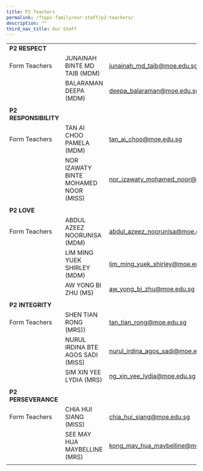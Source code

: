 ```yaml
---
title: P2 Teachers
permalink: /ftpps-family/our-staff/p2-teachers/
description: ""
third_nav_title: Our Staff
---
```

|  |  |  |
|---|---|---|
|  **P2 RESPECT** |  |  |
|  Form Teachers |  JUNAINAH BINTE MD TAIB (MDM) |  [junainah_md_taib@moe.edu.sg](mailto:junainah_md_taib@moe.edu.sg) |
|   |  BALARAMAN DEEPA (MDM) |  [deepa_balaraman@moe.edu.sg](mailto:deepa_balaraman@moe.edu.sg) |
|  |  |  |
|  **P2 RESPONSIBILITY** |  |  |
|  Form Teachers |  TAN AI CHOO PAMELA (MDM) |  [tan_ai_choo@moe.edu.sg](mailto:tan_ai_choo@moe.edu.sg) |
|  |  NOR IZAWATY BINTE MOHAMED NOOR (MISS)  |  [nor_izawaty_mohamed_noor@moe.edu.sg](mailto:nor_izawaty_mohamed_noor@moe.edu.sg) |
|  |  |  |
|  **P2 LOVE** |  |  |
|  Form Teachers |  ABDUL AZEEZ NOORUNISA (MDM) |  [abdul_azeez_noorunisa@moe.edu.sg](mailto:abdul_azeez_noorunisa@moe.edu.sg) |
|  |  LIM MING YUEK SHIRLEY (MDM) |  [lim_ming_yuek_shirley@moe.edu.sg](mailto:lim_ming_yuek_shirley@moe.edu.sg) |
|  |  AW YONG BI ZHU (MS)  |  [aw_yong_bi_zhu@moe.edu.sg](mailto:aw_yong_bi_zhu@moe.edu.sg) |
|  |  |  |
|  **P2 INTEGRITY**  |   |   |
|  Form Teachers |  SHEN TIAN RONG (MRS)) |  [tan_tian_rong@moe.edu.sg](mailto:tan_tian_rong@moe.edu.sg) |
|   |  NURUL IRDINA BTE AGOS SADI (MISS) |  [nurul_irdina_agos_sadi@moe.edu.sg](mailto:nurul_irdina_agos_sadi@moe.edu.sg) |
|   |  SIM XIN YEE LYDIA (MRS)  |  [ng_xin_yee_lydia@moe.edu.sg](mailto:ng_xin_yee_lydia@moe.edu.sg) |
|   |   |   |
|  **P2 PERSEVERANCE** |   |   |
|  Form Teachers  |  CHIA HUI SIANG (MISS) |  [chia_hui_siang@moe.edu.sg](mailto:chia_hui_siang@moe.edu.sg) |
|   |  SEE MAY HUA MAYBELLINE (MRS)  |  [kong_may_hua_maybelline@moe.edu.sg](mailto:kong_may_hua_maybelline@moe.edu.sg) |
|   |   |   |